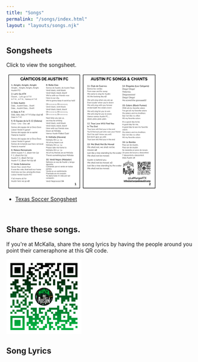 ```yaml
---
title: "Songs"
permalink: "/songs/index.html"
layout: "layouts/songs.njk"
---
```


## Songsheets

Click to view the songsheet.

<a href="/static/img/2021_AustinFC_Songs_Canticos.pdf" style=" background: none;">
    <img src="/static/img/2021_songsheet.png" alt="Austin FC Songsheet" style="max-width: 400px;"/>
</a>

- [Texas Soccer Songsheet](/static/img/ut_soocer_songsheet.jpg)

<br>

## Share these songs.

If you're at McKalla, share the song lyrics by having the people around you point their cameraphone at this QR code.

<a href="/static/img/qr-code.png"  style=" background: none;">
    <img src="/static/img/qr-code.png" alt="Open QR Code" style="max-width: 200px;"/>
</a>

## Song Lyrics
